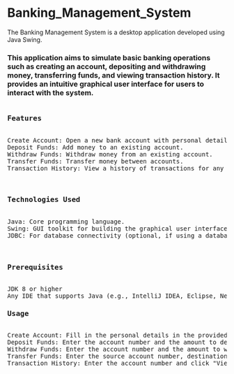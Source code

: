 # Banking_Management_System
The Banking Management System is a desktop application developed using Java Swing.
<h3>This application aims to simulate basic banking operations such as creating an account, depositing and withdrawing money, transferring funds, and viewing transaction history. It provides an intuitive graphical user interface for users to interact with the system.</h3>
<pre>
<h3>Features</h3>
Create Account: Open a new bank account with personal details.
Deposit Funds: Add money to an existing account.
Withdraw Funds: Withdraw money from an existing account.
Transfer Funds: Transfer money between accounts.
Transaction History: View a history of transactions for any account.
<br>
<h3>Technologies Used</h3>
Java: Core programming language.
Swing: GUI toolkit for building the graphical user interface.
JDBC: For database connectivity (optional, if using a database backend).
<br>
<h3>Prerequisites</h3>
JDK 8 or higher
Any IDE that supports Java (e.g., IntelliJ IDEA, Eclipse, NetBeans)
<h3>Usage</h3>
Create Account: Fill in the personal details in the provided form and click "Create Account."
Deposit Funds: Enter the account number and the amount to deposit, then click "Deposit."
Withdraw Funds: Enter the account number and the amount to withdraw, then click "Withdraw."
Transfer Funds: Enter the source account number, destination account number, and the amount to transfer, then click "Transfer."
Transaction History: Enter the account number and click "View History" to see all transactions for the account.
</pre>
